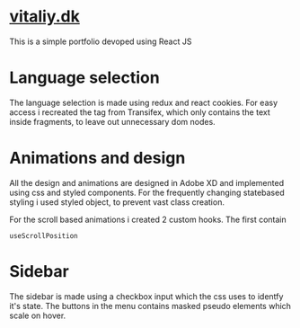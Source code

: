 # [vitaliy.dk](https://vitaliy.dk/)
This is a simple portfolio devoped using React JS

# Language selection
The language selection is made using redux and react cookies. For easy access i recreated the <T> tag from Transifex, which only contains the text inside fragments, to leave out unnecessary dom nodes.
  
# Animations and design
  All the design and animations are designed in Adobe XD and implemented using css and styled components. For the frequently changing statebased styling i used styled object, to prevent vast class creation.
  
For the scroll based animations i created 2 custom hooks. The first contain
  
  ```useScrollPosition```

  # Sidebar
  The sidebar is made using a checkbox input which the css uses to identfy it's state. The buttons in the menu contains masked pseudo elements which scale on hover.

